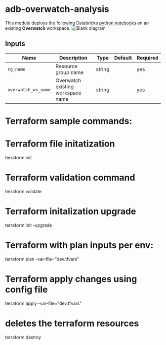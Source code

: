 # adb-overwatch-analysis

This module deploys the following Databricks [python notebooks](./notebooks) on an existing **Overwatch** workspace.
  ![Blank diagram](https://user-images.githubusercontent.com/103026825/233795155-566a9f1a-5ff2-4bfa-b940-4a4c5b898c6f.png)


## Inputs

| Name           | Description                          | Type   | Default | Required |
|----------------|--------------------------------------|--------|---------|----------|
|`rg_name`|Resource group name|string||yes|
|`overwatch_ws_name`|Overwatch existing workspace name|string||yes|


# Terraform sample commands:

# Terraform file initatization
terraform init
# Terraform validation command
terraform validate

# Terraform initalization upgrade
terraform init -upgrade

# Terraform with plan inputs per env:
terraform plan -var-file="dev.tfvars"

# Terraform apply changes using config file
terraform apply -var-file="dev.tfvars"

# deletes the terraform resources
terraform destroy
